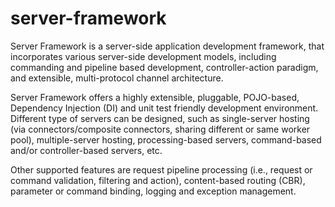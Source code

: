 server-framework
================
Server Framework is a server-side application development framework, that incorporates various server-side development models, including commanding and pipeline based development, controller-action paradigm, and extensible, multi-protocol channel architecture. 

Server Framework offers a highly extensible, pluggable, POJO-based, Dependency Injection (DI) and unit test friendly development environment. Different type of servers can be designed, such as single-server hosting (via connectors/composite connectors, sharing different or same worker pool), multiple-server hosting, processing-based servers, command-based and/or controller-based servers, etc. 

Other supported features are request pipeline processing (i.e., request or command validation, filtering and action), content-based routing (CBR), parameter or command binding, logging and exception management.
